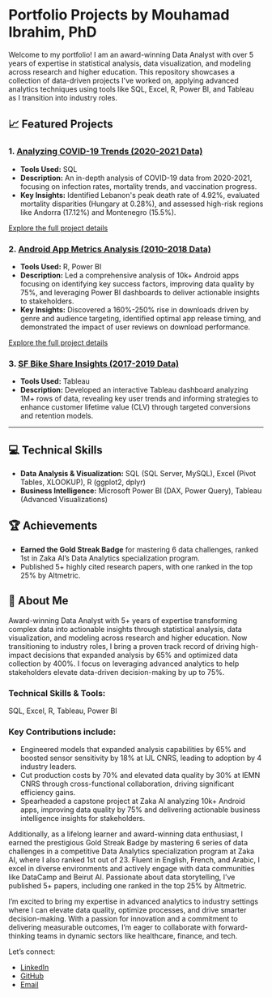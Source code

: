 # Portfolio Projects by Mouhamad Ibrahim, PhD

Welcome to my portfolio! I am an award-winning Data Analyst with over 5 years of expertise in statistical analysis, data visualization, and modeling across research and higher education. This repository showcases a collection of data-driven projects I've worked on, applying advanced analytics techniques using tools like SQL, Excel, R, Power BI, and Tableau as I transition into industry roles.

## 📈 Featured Projects

### 1. [Analyzing COVID-19 Trends (2020-2021 Data)](Analyzing%20COVID-19%20Trends%20(2020-2021%20Data)/README.md)
- **Tools Used:** SQL
- **Description:** An in-depth analysis of COVID-19 data from 2020-2021, focusing on infection rates, mortality trends, and vaccination progress. 
- **Key Insights:** Identified Lebanon's peak death rate of 4.92%, evaluated mortality disparities (Hungary at 0.28%), and assessed high-risk regions like Andorra (17.12%) and Montenegro (15.5%).

[Explore the full project details](Analyzing%20COVID-19%20Trends%20(2020-2021%20Data)/README.md)

### 2. [Android App Metrics Analysis (2010-2018 Data)](Android%20App%20Metrics%20Analysis%20(2010-2018%20Data)/README.md)
- **Tools Used:** R, Power BI
- **Description:** Led a comprehensive analysis of 10k+ Android apps focusing on identifying key success factors, improving data quality by 75%, and leveraging Power BI dashboards to deliver actionable insights to stakeholders.
- **Key Insights:** Discovered a 160%-250% rise in downloads driven by genre and audience targeting, identified optimal app release timing, and demonstrated the impact of user reviews on download performance.

[Explore the full project details](Android%20App%20Metrics%20Analysis%20(2010-2018%20Data)/README.md)

### 3. [SF Bike Share Insights (2017-2019 Data)](link_to_project)
- **Tools Used:** Tableau
- **Description:** Developed an interactive Tableau dashboard analyzing 1M+ rows of data, revealing key user trends and informing strategies to enhance customer lifetime value (CLV) through targeted conversions and retention models.

---

## 💻 Technical Skills
- **Data Analysis & Visualization:** SQL (SQL Server, MySQL), Excel (Pivot Tables, XLOOKUP), R (ggplot2, dplyr)
- **Business Intelligence:** Microsoft Power BI (DAX, Power Query), Tableau (Advanced Visualizations)

## 🏆 Achievements
- **Earned the Gold Streak Badge** for mastering 6 data challenges, ranked 1st in Zaka AI’s Data Analytics specialization program.
- Published 5+ highly cited research papers, with one ranked in the top 25% by Altmetric.

## 📄 About Me
Award-winning Data Analyst with 5+ years of expertise transforming complex data into actionable insights through statistical analysis, data visualization, and modeling across research and higher education. Now transitioning to industry roles, I bring a proven track record of driving high-impact decisions that expanded analysis by 65% and optimized data collection by 400%. I focus on leveraging advanced analytics to help stakeholders elevate data-driven decision-making by up to 75%.

### Technical Skills & Tools:
SQL, Excel, R, Tableau, Power BI

### Key Contributions include:
- Engineered models that expanded analysis capabilities by 65% and boosted sensor sensitivity by 18% at IJL CNRS, leading to adoption by 4 industry leaders.
- Cut production costs by 70% and elevated data quality by 30% at IEMN CNRS through cross-functional collaboration, driving significant efficiency gains.
- Spearheaded a capstone project at Zaka AI analyzing 10k+ Android apps, improving data quality by 75% and delivering actionable business intelligence insights for stakeholders.

Additionally, as a lifelong learner and award-winning data enthusiast, I earned the prestigious Gold Streak Badge by mastering 6 series of data challenges in a competitive Data Analytics specialization program at Zaka AI, where I also ranked 1st out of 23. Fluent in English, French, and Arabic, I excel in diverse environments and actively engage with data communities like DataCamp and Beirut AI. Passionate about data storytelling, I’ve published 5+ papers, including one ranked in the top 25% by Altmetric.

I’m excited to bring my expertise in advanced analytics to industry settings where I can elevate data quality, optimize processes, and drive smarter decision-making. With a passion for innovation and a commitment to delivering measurable outcomes, I’m eager to collaborate with forward-thinking teams in dynamic sectors like healthcare, finance, and tech.

Let’s connect:
- [LinkedIn](https://www.linkedin.com/in/mouhamadibrahim)
- [GitHub](https://github.com/mouhamadibrahim)
- [Email](mailto:mouhamaad.ibrahim@gmail.com)
